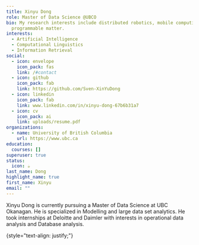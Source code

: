 ```yaml
---
title: Xinyu Dong
role: Master of Data Science @UBCO
bio: My research interests include distributed robotics, mobile computing and
  programmable matter.
interests:
  - Artificial Intelligence
  - Computational Linguistics
  - Information Retrieval
social:
  - icon: envelope
    icon_pack: fas
    link: /#contact
  - icon: github
    icon_pack: fab
    link: https://github.com/Sven-XinYuDong
  - icon: linkedin
    icon_pack: fab
    link: www.linkedin.com/in/xinyu-dong-67b6b31a7
  - icon: cv
    icon_pack: ai
    link: uploads/resume.pdf
organizations:
  - name: University of British Columbia
    url: https://www.ubc.ca
education:
  courses: []
superuser: true
status:
  icon: ☕️
last_name: Dong
highlight_name: true
first_name: Xinyu
email: ""
---
```


Xinyu Dong is currently pursuing a Master of Data Science at UBC Okanagan. He is specialized in Modelling and large data set analytics. He took internships at Deloitte and Daimler with interests in operational data analysis and Database analysis.

{style="text-align: justify;"}
